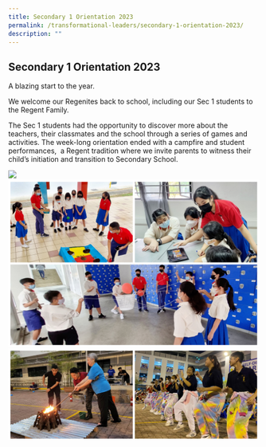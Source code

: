 ```yaml
---
title: Secondary 1 Orientation 2023
permalink: /transformational-leaders/secondary-1-orientation-2023/
description: ""
---
```


## Secondary 1 Orientation 2023

A blazing start to the year.

We welcome our Regenites back to school, including our Sec 1 students to the Regent Family.

The Sec 1 students had the opportunity to discover more about the teachers, their classmates and the school through a series of games and activities. The week-long orientation ended with a campfire and student performances,  a Regent tradition where we invite parents to witness their child’s initiation and transition to Secondary School.

![](/images/Sec%201%20Orientation/S1Orient2023-1.jpg)
![](/images/Sec%201%20Orientation/S1Orient2023-2.jpg)
![](/images/Sec%201%20Orientation/S1Orient2023-3.jpg)